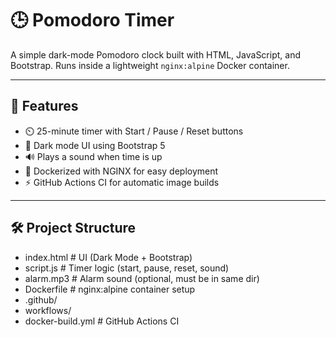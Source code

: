 # 🕒 Pomodoro Timer

A simple dark-mode Pomodoro clock built with HTML, JavaScript, and Bootstrap. Runs inside a lightweight `nginx:alpine` Docker container.

---

## 🚀 Features

- ⏲️ 25-minute timer with Start / Pause / Reset buttons
- 🌙 Dark mode UI using Bootstrap 5
- 🔊 Plays a sound when time is up
- 🐳 Dockerized with NGINX for easy deployment
- ⚡ GitHub Actions CI for automatic image builds

---

## 🛠️ Project Structure

*  index.html # UI (Dark Mode + Bootstrap)
*  script.js # Timer logic (start, pause, reset, sound)
*  alarm.mp3 # Alarm sound (optional, must be in same dir)
*  Dockerfile # nginx:alpine container setup
*  .github/
*  workflows/
*  docker-build.yml # GitHub Actions CI
